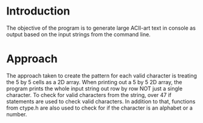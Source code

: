 # Introduction
The objective of the program is to generate large ACII-art text in console as output based on the input strings from the command line.

# Approach
The approach taken to create the pattern for each valid character is treating the 5 by 5 cells as a 2D array. When printing out a 5 by 5 2D array, the program prints the whole input string out row by row NOT just a single character.
To check for valid characters from the string, over 47 if statements are used to check valid characters. In addition to that, functions from ctype.h are also used to check for if the character is an alphabet or a number. 
